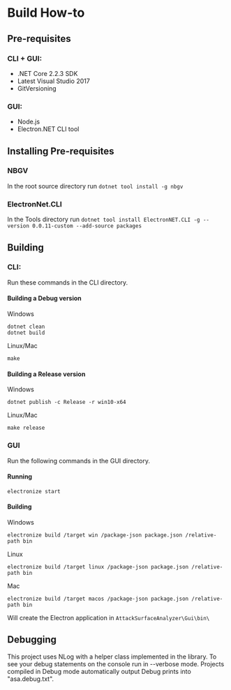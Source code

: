 # Build How-to

## Pre-requisites

### CLI + GUI:
- .NET Core 2.2.3 SDK
- Latest Visual Studio 2017
- GitVersioning

### GUI: 
- Node.js
- Electron.NET CLI tool 

## Installing Pre-requisites

### NBGV
In the root source directory run ```dotnet tool install -g nbgv```

### ElectronNet.CLI
In the Tools directory run ```dotnet tool install ElectronNET.CLI -g --version 0.0.11-custom --add-source packages```

## Building

### CLI:
Run these commands in the CLI directory.

#### Building a Debug version

Windows
```
dotnet clean
dotnet build
```

Linux/Mac
```
make
```

#### Building a Release version

Windows
```
dotnet publish -c Release -r win10-x64
```

Linux/Mac
```
make release
```

### GUI

Run the following commands in the GUI directory.

#### Running

```
electronize start
```

#### Building

Windows
```
electronize build /target win /package-json package.json /relative-path bin
```

Linux
```
electronize build /target linux /package-json package.json /relative-path bin
```

Mac
```
electronize build /target macos /package-json package.json /relative-path bin
```

Will create the Electron application in ```AttackSurfaceAnalyzer\Gui\bin\```

## Debugging

This project uses NLog with a helper class implemented in the library. To see your debug statements on the console run in --verbose mode. Projects compiled in Debug mode automatically output Debug prints into "asa.debug.txt".
